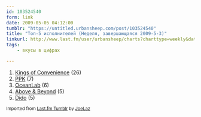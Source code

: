 ```yaml
---
id: 103524540
form: link
date: 2009-05-05 04:12:00
tumblr: "https://untitled.urbansheep.com/post/103524540"
title: "Топ-5 исполнителей (Неделя, завершающаяся 2009-5-3)"
linkurl: http://www.last.fm/user/urbansheep/charts?charttype=weekly&date_to=1241352000
tags:
    - вкусы в цифрах

---
```

<ol><li>
<a rel="nofollow" target="_blank" href="http://www.last.fm/music/Kings+of+Convenience">Kings of Convenience</a>&nbsp;(26)</li>
<li>
<a rel="nofollow" target="_blank" href="http://www.last.fm/music/PPK">PPK</a>&nbsp;(7)</li>
<li>
<a rel="nofollow" target="_blank" href="http://www.last.fm/music/OceanLab">OceanLab</a>&nbsp;(6)</li>
<li>
<a rel="nofollow" target="_blank" href="http://www.last.fm/music/Above%2B%2526%2BBeyond">Above &amp; Beyond</a>&nbsp;(5)</li>
<li>
<a rel="nofollow" target="_blank" href="http://www.last.fm/music/Dido">Dido</a>&nbsp;(5)</li>
</ol><p><small>Imported from <a rel="nofollow" target="_blank" href="http://joelaz.com/post/23488847/last-fm-tumblr-weekly-top-artists">Last.fm Tumblr</a> by <a rel="nofollow" target="_blank" href="http://joelaz.com">JoeLaz</a></small></p>

